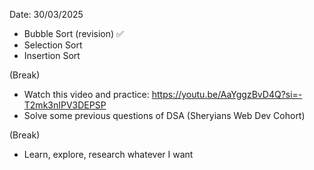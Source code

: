 Date: 30/03/2025

- Bubble Sort (revision) ✅
- Selection Sort
- Insertion Sort

(Break)

- Watch this video and practice: https://youtu.be/AaYggzBvD4Q?si=-T2mk3nIPV3DEPSP
- Solve some previous questions of DSA (Sheryians Web Dev Cohort)

(Break)

- Learn, explore, research whatever I want